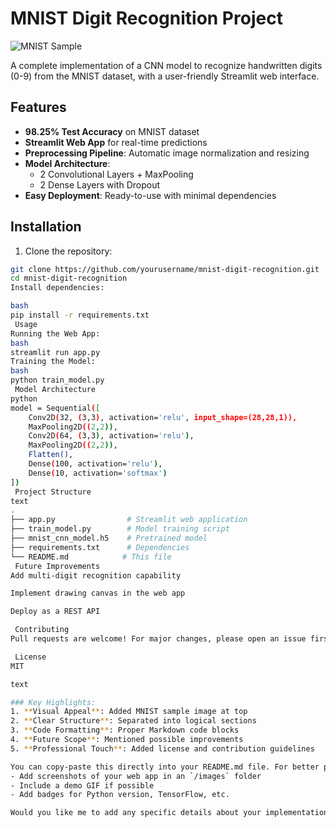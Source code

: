 
# MNIST Digit Recognition Project

![MNIST Sample](https://upload.wikimedia.org/wikipedia/commons/2/27/MnistExamples.png)

A complete implementation of a CNN model to recognize handwritten digits (0-9) from the MNIST dataset, with a user-friendly Streamlit web interface.

## Features

- **98.25% Test Accuracy** on MNIST dataset
- **Streamlit Web App** for real-time predictions
- **Preprocessing Pipeline**: Automatic image normalization and resizing
- **Model Architecture**: 
  - 2 Convolutional Layers + MaxPooling
  - 2 Dense Layers with Dropout
- **Easy Deployment**: Ready-to-use with minimal dependencies

## Installation

1. Clone the repository:
```bash
git clone https://github.com/yourusername/mnist-digit-recognition.git
cd mnist-digit-recognition
Install dependencies:

bash
pip install -r requirements.txt
 Usage
Running the Web App:
bash
streamlit run app.py
Training the Model:
bash
python train_model.py
 Model Architecture
python
model = Sequential([
    Conv2D(32, (3,3), activation='relu', input_shape=(28,28,1)),
    MaxPooling2D((2,2)),
    Conv2D(64, (3,3), activation='relu'),
    MaxPooling2D((2,2)),
    Flatten(),
    Dense(100, activation='relu'),
    Dense(10, activation='softmax')
])
 Project Structure
text
.
├── app.py                # Streamlit web application
├── train_model.py        # Model training script
├── mnist_cnn_model.h5    # Pretrained model
├── requirements.txt      # Dependencies
└── README.md            # This file
 Future Improvements
Add multi-digit recognition capability

Implement drawing canvas in the web app

Deploy as a REST API

 Contributing
Pull requests are welcome! For major changes, please open an issue first.

 License
MIT

text

### Key Highlights:
1. **Visual Appeal**: Added MNIST sample image at top
2. **Clear Structure**: Separated into logical sections
3. **Code Formatting**: Proper Markdown code blocks
4. **Future Scope**: Mentioned possible improvements
5. **Professional Touch**: Added license and contribution guidelines

You can copy-paste this directly into your README.md file. For better presentation:
- Add screenshots of your web app in an `/images` folder
- Include a demo GIF if possible
- Add badges for Python version, TensorFlow, etc.

Would you like me to add any specific details about your implementation or modify any section? 😊
